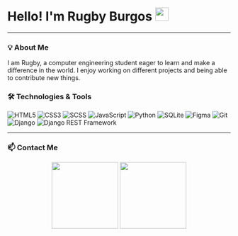 # Hello! I'm Rugby Burgos <img src="https://images.emojiterra.com/google/noto-emoji/unicode-15/animated/1f44b.gif" width="30px">

---

### 💡 About Me

I am Rugby, a computer engineering student eager to learn and make a difference in the world. I enjoy working on different projects and being able to contribute new things.


### 🛠️ Technologies & Tools

<p align="left">
  <img src="https://img.shields.io/badge/HTML5-E34F26?style=for-the-badge&logo=html5&logoColor=white" alt="HTML5">
  <img src="https://img.shields.io/badge/CSS3-1572B6?style=for-the-badge&logo=css3&logoColor=white" alt="CSS3">
  <img src="https://img.shields.io/badge/SCSS-CC6699?style=for-the-badge&logo=sass&logoColor=white" alt="SCSS">
  <img src="https://img.shields.io/badge/JavaScript-F7DF1E?style=for-the-badge&logo=javascript&logoColor=black" alt="JavaScript">
  <img src="https://img.shields.io/badge/Python-3776AB?style=for-the-badge&logo=python&logoColor=white" alt="Python">
  <img src="https://img.shields.io/badge/SQLite-003B57?style=for-the-badge&logo=sqlite&logoColor=white" alt="SQLite">
  <img src="https://img.shields.io/badge/Figma-F24E1E?style=for-the-badge&logo=figma&logoColor=white" alt="Figma">
  <img src="https://img.shields.io/badge/Git-F05032?style=for-the-badge&logo=git&logoColor=white" alt="Git">
  <img src="https://img.shields.io/badge/Django-092E20?style=for-the-badge&logo=django&logoColor=white" alt="Django">
  <img src="https://img.shields.io/badge/Django%20REST%20Framework-092E20?style=for-the-badge&logo=django" alt="Django REST Framework">
</p>

---

### 📫 Contact Me

<p align= "center">
  <img height= "150" src="https://github-readme-stats.vercel.app/api?username=beyzaerf&theme=react&show_icons=true&include_all_commits=true" />
  <img height= "150" src="https://github-readme-stats.vercel.app/api/top-langs/?username=beyzaerf&theme=react&layout=compact" />
</p>


